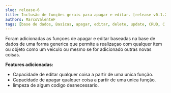 ```yaml
---
slug: release-6
title: Inclusão de funções gerais para apagar e editar. [release v0.1.2]
authors: MarcoValenteF
tags: [base de dados, Basicas, apagar, editar, delete, update, CRUD, C.R.U.D., 0.1.0]
---
```


Foram adicionadas as funçoes de apagar e editar baseadas na base de dados de uma forma generica que permite a realizaçao com qualquer item ou objeto como um veiculo ou mesmo se for adicionado outras novas coisas.

__Features adicionadas:__

<!--truncate-->

* Capacidade de editar qualquer coisa a partir de uma unica função.
* Capacidade de apagar qualquer coisa a partir de uma unica função.
* limpeza de algum codigo desnecessario.

